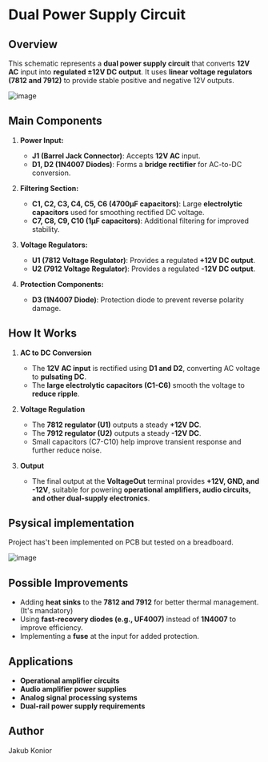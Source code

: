 # Dual Power Supply Circuit

## Overview
This schematic represents a **dual power supply circuit** that converts **12V AC** input into **regulated ±12V DC output**. It uses **linear voltage regulators (7812 and 7912)** to provide stable positive and negative 12V outputs.

![image](https://github.com/user-attachments/assets/cb0e4a89-64ae-46c4-be5b-2c74fb865e48)

## Main Components
1. **Power Input:**
   - **J1 (Barrel Jack Connector)**: Accepts **12V AC** input.
   - **D1, D2 (1N4007 Diodes)**: Forms a **bridge rectifier** for AC-to-DC conversion.

2. **Filtering Section:**
   - **C1, C2, C3, C4, C5, C6 (4700µF capacitors)**: Large **electrolytic capacitors** used for smoothing rectified DC voltage.
   - **C7, C8, C9, C10 (1µF capacitors)**: Additional filtering for improved stability.

3. **Voltage Regulators:**
   - **U1 (7812 Voltage Regulator)**: Provides a regulated **+12V DC output**.
   - **U2 (7912 Voltage Regulator)**: Provides a regulated **-12V DC output**.

4. **Protection Components:**
   - **D3 (1N4007 Diode)**: Protection diode to prevent reverse polarity damage.

## How It Works
1. **AC to DC Conversion**  
   - The **12V AC input** is rectified using **D1 and D2**, converting AC voltage to **pulsating DC**.
   - The **large electrolytic capacitors (C1-C6)** smooth the voltage to **reduce ripple**.

2. **Voltage Regulation**  
   - The **7812 regulator (U1)** outputs a steady **+12V DC**.
   - The **7912 regulator (U2)** outputs a steady **-12V DC**.
   - Small capacitors (C7-C10) help improve transient response and further reduce noise.

3. **Output**  
   - The final output at the **VoltageOut** terminal provides **+12V, GND, and -12V**, suitable for powering **operational amplifiers, audio circuits, and other dual-supply electronics**.

## Psysical implementation
Project has't been implemented on PCB but tested on a breadboard.

![image](https://github.com/user-attachments/assets/de4b62d5-953b-42f1-acee-1222a9dff5d4)

## Possible Improvements
- Adding **heat sinks** to the **7812 and 7912** for better thermal management. (It's mandatory)
- Using **fast-recovery diodes (e.g., UF4007)** instead of **1N4007** to improve efficiency.
- Implementing a **fuse** at the input for added protection.

## Applications
- **Operational amplifier circuits**
- **Audio amplifier power supplies**
- **Analog signal processing systems**
- **Dual-rail power supply requirements**

## Author
Jakub Konior

